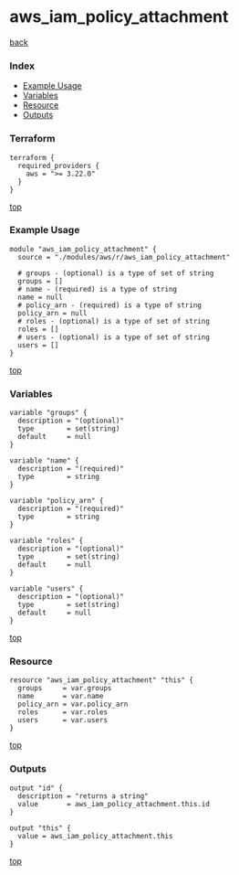 # aws_iam_policy_attachment
[back](../aws.md)
### Index
- [Example Usage](#example-usage)
- [Variables](#variables)
- [Resource](#resource)
- [Outputs](#outputs)
### Terraform
```hcl
terraform {
  required_providers {
    aws = ">= 3.22.0"
  }
}
```
[top](#index)
### Example Usage
```hcl
module "aws_iam_policy_attachment" {
  source = "./modules/aws/r/aws_iam_policy_attachment"

  # groups - (optional) is a type of set of string
  groups = []
  # name - (required) is a type of string
  name = null
  # policy_arn - (required) is a type of string
  policy_arn = null
  # roles - (optional) is a type of set of string
  roles = []
  # users - (optional) is a type of set of string
  users = []
}
```
[top](#index)
### Variables
```hcl
variable "groups" {
  description = "(optional)"
  type        = set(string)
  default     = null
}

variable "name" {
  description = "(required)"
  type        = string
}

variable "policy_arn" {
  description = "(required)"
  type        = string
}

variable "roles" {
  description = "(optional)"
  type        = set(string)
  default     = null
}

variable "users" {
  description = "(optional)"
  type        = set(string)
  default     = null
}
```
[top](#index)

### Resource
```hcl
resource "aws_iam_policy_attachment" "this" {
  groups     = var.groups
  name       = var.name
  policy_arn = var.policy_arn
  roles      = var.roles
  users      = var.users
}
```
[top](#index)
### Outputs
```hcl
output "id" {
  description = "returns a string"
  value       = aws_iam_policy_attachment.this.id
}

output "this" {
  value = aws_iam_policy_attachment.this
}
```
[top](#index)
